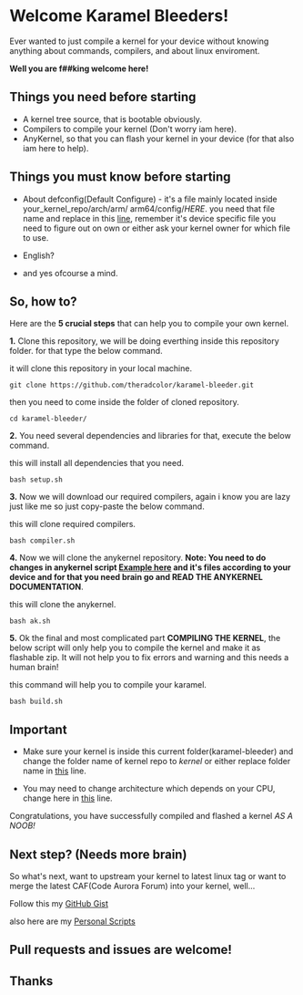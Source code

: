 # Welcome Karamel Bleeders!

Ever wanted to just compile a kernel for your device without knowing anything about commands, compilers, and about linux enviroment.

**Well you are f##king welcome here!**

## Things you need before starting

- A kernel tree source, that is bootable obviously.
- Compilers to compile your kernel (Don't worry iam here).
- AnyKernel, so that you can flash your kernel in your device (for that also iam here to help).

## Things you must know before starting

- About defconfig(Default Configure) - it's a file mainly located inside your_kernel_repo/arch/arm/
arm64/config/*HERE*. you need that file name and replace in this [line](https://github.com/theradcolor/karamel-bleeder/blob/master/build.sh#L50),
remember it's device specific file you need to figure out on own or either ask your kernel owner for which file to use.

- English?

- and yes ofcourse a mind.

## So, how to?

Here are the **5 crucial steps** that can help you to compile your own kernel.

**1.** Clone this repository, we will be doing everthing inside this repository folder. for that type the below command.

it will clone this repository in your local machine.

```
git clone https://github.com/theradcolor/karamel-bleeder.git
```
then you need to come inside the folder of cloned repository.
```
cd karamel-bleeder/
```

**2.** You need several dependencies and libraries for that, execute the below command.

this will install all dependencies that you need.
```
bash setup.sh
```

**3.** Now we will download our required compilers, again i know you are lazy just like me so just copy-paste the below command.

this will clone required compilers.
```
bash compiler.sh
```

**4.** Now we will clone the anykernel repository.
**Note: You need to do changes in anykernel script [Example here](https://github.com/theradcolor/AnyKernel3/commit/d22e27de55660b5f7dae28e61c378cc37f1808e9) and it's files according to your device and for that you need brain go and READ THE ANYKERNEL DOCUMENTATION**.

this will clone the anykernel.
```
bash ak.sh
```

**5.** Ok the final and most complicated part **COMPILING THE KERNEL**, the below script will only help you to compile the kernel and make it as flashable zip.
It will not help you to fix errors and warning and this needs a human brain!

this command will help you to compile your karamel.
```
bash build.sh
```

## Important

- Make sure your kernel is inside this current folder(karamel-bleeder) and change the folder name of kernel repo to *kernel* or either replace folder name in [this](https://github.com/theradcolor/karamel-bleeder/blob/master/build.sh#L8) line.

- You may need to change architecture which depends on your CPU, change here in [this](https://github.com/theradcolor/karamel-bleeder/blob/master/build.sh#L16) line.

Congratulations, you have successfully compiled and flashed a kernel *AS A NOOB!*

## Next step? (Needs more brain)

So what's next, want to upstream your kernel to latest linux tag or want to merge the
latest CAF(Code Aurora Forum) into your kernel, well...

Follow this my [GitHub Gist](https://gist.github.com/theradcolor)

also here are my [Personal Scripts](https://github.com/theradcolor/scripts.git)

## Pull requests and issues are welcome!
## Thanks